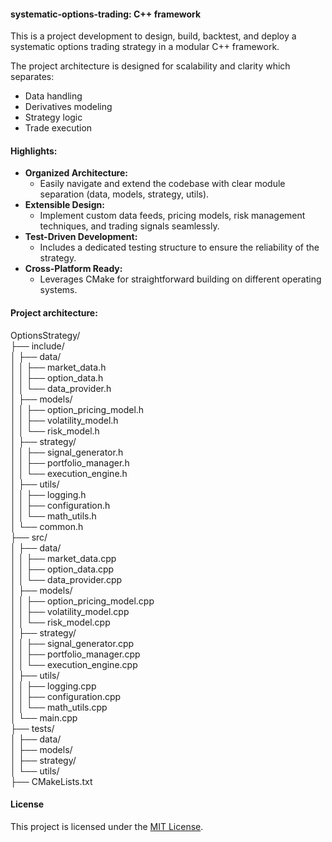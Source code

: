 #### systematic-options-trading: C++ framework

This is a project development to design, build, backtest, and deploy a systematic options trading strategy in a modular C++ framework.  

The project architecture is designed for scalability and clarity which separates:

- Data handling
- Derivatives modeling
- Strategy logic
- Trade execution 

#### Highlights:

* **Organized Architecture:**
  - Easily navigate and extend the codebase with clear module separation (data, models, strategy, utils).
* **Extensible Design:**
  - Implement custom data feeds, pricing models, risk management techniques, and trading signals seamlessly.
* **Test-Driven Development:**
  - Includes a dedicated testing structure to ensure the reliability of the strategy.
* **Cross-Platform Ready:**
  - Leverages CMake for straightforward building on different operating systems.

#### Project architecture:

 OptionsStrategy/\
├── include/\
│   ├── data/\
│   │   ├── market_data.h\
│   │   ├── option_data.h\
│   │   └── data_provider.h\
│   ├── models/\
│   │   ├── option_pricing_model.h\
│   │   ├── volatility_model.h\
│   │   └── risk_model.h\
│   ├── strategy/\
│   │   ├── signal_generator.h\
│   │   ├── portfolio_manager.h\
│   │   └── execution_engine.h\
│   ├── utils/\
│   │   ├── logging.h\
│   │   ├── configuration.h\
│   │   └── math_utils.h\
│   └── common.h\
├── src/\
│   ├── data/\
│   │   ├── market_data.cpp\
│   │   ├── option_data.cpp\
│   │   └── data_provider.cpp\
│   ├── models/\
│   │   ├── option_pricing_model.cpp\
│   │   ├── volatility_model.cpp\
│   │   └── risk_model.cpp\
│   ├── strategy/\
│   │   ├── signal_generator.cpp\
│   │   ├── portfolio_manager.cpp\
│   │   └── execution_engine.cpp\
│   ├── utils/\
│   │   ├── logging.cpp\
│   │   ├── configuration.cpp\
│   │   └── math_utils.cpp\
│   └── main.cpp\
├── tests/\
│   ├── data/\
│   ├── models/\
│   ├── strategy/\
│   └── utils/\
├── CMakeLists.txt


#### License
This project is licensed under the [MIT License](https://github.com/manuelmusngi/regime_switching_models/edit/main/LICENSE).
